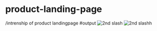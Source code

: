 # product-landing-page
/intrenship of product landingpage
#output
![2nd slash](https://github.com/Chandrika-415/product-landing-page/assets/169282813/182f3916-8de6-491f-9b61-c51057f1aaf1)
![2nd slashh](https://github.com/Chandrika-415/product-landing-page/assets/169282813/ca1b651f-6e40-481e-8a00-e1d4d700e25f)
